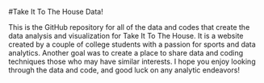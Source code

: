 #Take It To The House Data!

This is the GitHub repository for all of the data and codes that create the data analysis and visualization for Take It To The House. 
It is a website created by a couple of college students with a passion for sports and data analytics. Another goal was to create a 
place to share data and coding techniques those who may have similar interests. I hope you enjoy looking through the data and code, and 
good luck on any analytic endeavors!
